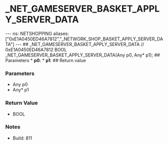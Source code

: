 # _NET_GAMESERVER_BASKET_APPLY_SERVER_DATA

--- ns: NETSHOPPING aliases: ["0xE1A0450ED46A7812","_NETWORK_SHOP_BASKET_APPLY_SERVER_DATA"] --- ## _NET_GAMESERVER_BASKET_APPLY_SERVER_DATA  // 0xE1A0450ED46A7812 BOOL _NET_GAMESERVER_BASKET_APPLY_SERVER_DATA(Any p0, Any* p1);  ## Parameters * **p0**: * **p1**:  ## Return value

### Parameters
* Any p0
* Any* p1

### Return Value
* BOOL

### Notes
* Build: 811

